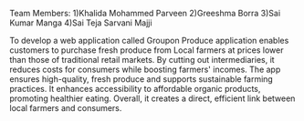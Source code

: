 Team Members:
1)Khalida Mohammed Parveen
2)Greeshma Borra
3)Sai Kumar Manga
4)Sai Teja Sarvani Majji

To develop a web application called Groupon Produce application enables customers to purchase fresh produce from Local farmers at prices lower than those of traditional retail markets. By cutting out intermediaries, it reduces costs for consumers while boosting farmers' incomes. The app ensures high-quality, fresh produce and supports sustainable farming practices. It enhances accessibility to affordable organic products, promoting healthier eating. Overall, it creates a direct, efficient link between local farmers and consumers.
